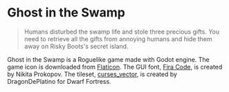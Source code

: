 # Ghost in the Swamp

> Humans disturbed the swamp life and stole three precious gifts. You need to retrieve all the gifts from annoying humans and hide them away on Risky Boots's secret island.

Ghost in the Swamp is a Roguelike game made with Godot engine. The game icon is downloaded from [Flaticon](https://www.flaticon.com/free-icon/ghost_526076). The GUI font, [Fira Code](https://github.com/tonsky/FiraCode), is created by Nikita Prokopov. The tileset, [curses_vector](http://www.bay12forums.com/smf/index.php?topic=161328.0), is created by DragonDePlatino for Dwarf Fortress.
